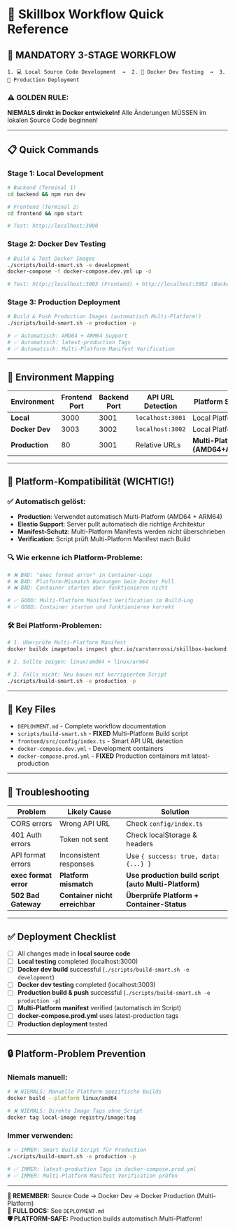 # 🚀 Skillbox Workflow Quick Reference

## 🎯 **MANDATORY 3-STAGE WORKFLOW**

```
1. 💻 Local Source Code Development  →  2. 🐳 Docker Dev Testing  →  3. 🚀 Production Deployment
```

### ⚠️ **GOLDEN RULE:**
**NIEMALS direkt in Docker entwickeln!** Alle Änderungen MÜSSEN im lokalen Source Code beginnen!

---

## 📋 **Quick Commands**

### Stage 1: Local Development
```bash
# Backend (Terminal 1)
cd backend && npm run dev

# Frontend (Terminal 2) 
cd frontend && npm start

# Test: http://localhost:3000
```

### Stage 2: Docker Dev Testing
```bash
# Build & Test Docker Images
./scripts/build-smart.sh -e development
docker-compose -f docker-compose.dev.yml up -d

# Test: http://localhost:3003 (Frontend) + http://localhost:3002 (Backend)
```

### Stage 3: Production Deployment
```bash
# Build & Push Production Images (automatisch Multi-Platform!)
./scripts/build-smart.sh -e production -p

# ✅ Automatisch: AMD64 + ARM64 Support
# ✅ Automatisch: latest-production Tags
# ✅ Automatisch: Multi-Platform Manifest Verification
```

---

## 🔧 **Environment Mapping**

| Environment | Frontend Port | Backend Port | API URL Detection | Platform Support |
|-------------|---------------|--------------|-------------------|------------------|
| **Local**   | 3000          | 3001         | `localhost:3001`  | Local Platform   |
| **Docker Dev** | 3003      | 3002         | `localhost:3002`  | Local Platform   |
| **Production** | 80        | 3001         | Relative URLs     | **Multi-Platform (AMD64+ARM64)** |

---

## 🚨 **Platform-Kompatibilität (WICHTIG!)**

### ✅ **Automatisch gelöst:**
- **Production**: Verwendet automatisch Multi-Platform (AMD64 + ARM64)
- **Elestio Support**: Server pullt automatisch die richtige Architektur  
- **Manifest-Schutz**: Multi-Platform Manifests werden nicht überschrieben
- **Verification**: Script prüft Multi-Platform Manifest nach Build

### 🔍 **Wie erkenne ich Platform-Probleme:**
```bash
# ❌ BAD: "exec format error" in Container-Logs
# ❌ BAD: Platform-Mismatch Warnungen beim Docker Pull
# ❌ BAD: Container starten aber funktionieren nicht

# ✅ GOOD: Multi-Platform Manifest Verification im Build-Log
# ✅ GOOD: Container starten und funktionieren korrekt
```

### 🛠️ **Bei Platform-Problemen:**
```bash
# 1. Überprüfe Multi-Platform Manifest
docker buildx imagetools inspect ghcr.io/carstenrossi/skillbox-backend:latest-production

# 2. Sollte zeigen: linux/amd64 + linux/arm64

# 3. Falls nicht: Neu bauen mit korrigiertem Script
./scripts/build-smart.sh -e production -p
```

---

## 📁 **Key Files**

- `DEPLOYMENT.md` - Complete workflow documentation
- `scripts/build-smart.sh` - **FIXED** Multi-Platform Build script
- `frontend/src/config/index.ts` - Smart API URL detection
- `docker-compose.dev.yml` - Development containers
- `docker-compose.prod.yml` - **FIXED** Production containers mit latest-production

---

## 🚨 **Troubleshooting**

| Problem | Likely Cause | Solution |
|---------|--------------|----------|
| CORS errors | Wrong API URL | Check `config/index.ts` |
| 401 Auth errors | Token not sent | Check localStorage & headers |
| API format errors | Inconsistent responses | Use `{ success: true, data: {...} }` |
| **exec format error** | **Platform mismatch** | **Use production build script (auto Multi-Platform)** |
| **502 Bad Gateway** | **Container nicht erreichbar** | **Überprüfe Platform + Container-Status** |

---

## ✅ **Deployment Checklist**

- [ ] All changes made in **local source code**
- [ ] **Local testing** completed (localhost:3000)
- [ ] **Docker dev build** successful (`./scripts/build-smart.sh -e development`)
- [ ] **Docker dev testing** completed (localhost:3003)
- [ ] **Production build & push** successful (`./scripts/build-smart.sh -e production -p`)
- [ ] **Multi-Platform manifest** verified (automatisch im Script)
- [ ] **docker-compose.prod.yml** uses latest-production tags
- [ ] **Production deployment** tested

---

## 🔒 **Platform-Problem Prevention**

### **Niemals manuell:**
```bash
# ❌ NIEMALS: Manuelle Platform-spezifische Builds
docker build --platform linux/amd64

# ❌ NIEMALS: Direkte Image Tags ohne Script
docker tag local-image registry/image:tag
```

### **Immer verwenden:**
```bash
# ✅ IMMER: Smart Build Script für Production
./scripts/build-smart.sh -e production -p

# ✅ IMMER: latest-production Tags in docker-compose.prod.yml  
# ✅ IMMER: Multi-Platform Manifest Verification prüfen
```

---

**🔄 REMEMBER:** Source Code → Docker Dev → Docker Production (Multi-Platform)  
**📖 FULL DOCS:** See `DEPLOYMENT.md`  
**🛡️ PLATFORM-SAFE:** Production builds automatisch Multi-Platform! 